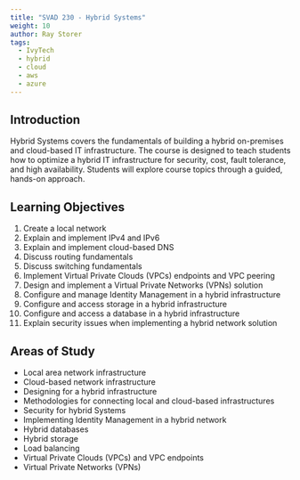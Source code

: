 ```yaml
---
title: "SVAD 230 - Hybrid Systems"
weight: 10
author: Ray Storer
tags:
  - IvyTech
  - hybrid
  - cloud
  - aws
  - azure
---
```


## Introduction

Hybrid Systems covers the fundamentals of building a hybrid on-premises and
cloud-based IT infrastructure. The course is designed to teach students how
to optimize a hybrid IT infrastructure for security, cost, fault tolerance,
and high availability. Students will explore course topics through a guided,
hands-on approach.

## Learning Objectives

1. Create a local network
2. Explain and implement IPv4 and IPv6
3. Explain and implement cloud-based DNS
4. Discuss routing fundamentals
5. Discuss switching fundamentals
6. Implement Virtual Private Clouds (VPCs) endpoints and VPC peering
7. Design and implement a Virtual Private Networks (VPNs) solution
8. Configure and manage Identity Management in a hybrid infrastructure
9. Configure and access storage in a hybrid infrastructure
10. Configure and access a database in a hybrid infrastructure
11. Explain security issues when implementing a hybrid network solution

## Areas of Study

- Local area network infrastructure
- Cloud-based network infrastructure
- Designing for a hybrid infrastructure
- Methodologies for connecting local and cloud-based infrastructures
- Security for hybrid Systems
- Implementing Identity Management in a hybrid network
- Hybrid databases
- Hybrid storage
- Load balancing
- Virtual Private Clouds (VPCs) and VPC endpoints
- Virtual Private Networks (VPNs)
